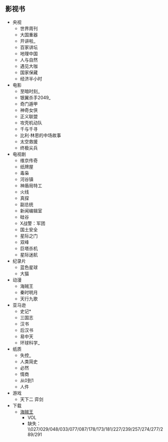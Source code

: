 ##  影视书

-   央视
    -   世界周刊
    -   大国重器
    -   开讲啦_
    -   百家讲坛
    -   地理中国
    -   人与自然
    -   遇见大咖
    -   国家保藏
    -   经济半小时
-   电影
    -   至暗时刻_
    -   银翼杀手2049_
    -   奇门遁甲
    -   神奇女侠
    -   正义联盟
    -   攻壳机动队
    -   千与千寻
    -   比利·林恩的中场故事
    -   太空救援
    -   终极尖兵
-   电视剧
    -   维京传奇
    -   纸牌屋
    -   毒枭
    -   河谷镇
    -   神盾局特工
    -   火线
    -   真探
    -   副总统
    -   新闻编辑室
    -   硅谷
    -   X战警：军团
    -   国土安全
    -   星际之门
    -   双峰
    -   巨塔杀机
    -   星际迷航
-   纪录片
    -   蓝色星球
    -   大猫
-   动漫
    -   海贼王
    -   秦时明月
    -   天行九歌
-   亚马逊
    -   史记*
    -   三国志
    -   汉书
    -   后汉书
    -   易中天
    -   环球科学_
-   纸质
    -   失控_
    -   人类简史
    -   必然
    -   情商
    -   从0到1
    -   人件
-   游戏
    -   天下二 弈剑
-   下载
    -   [海贼王](http://www.kisssub.org/search.php?keyword=%E6%B5%B7%E8%B4%BC%E7%8E%8B+%E7%AE%80%E6%97%A5)
        -   VOL
        -   缺失：\\\\027/029/048/033/077/087/178/173/181/227/239/257/274/277/289/291